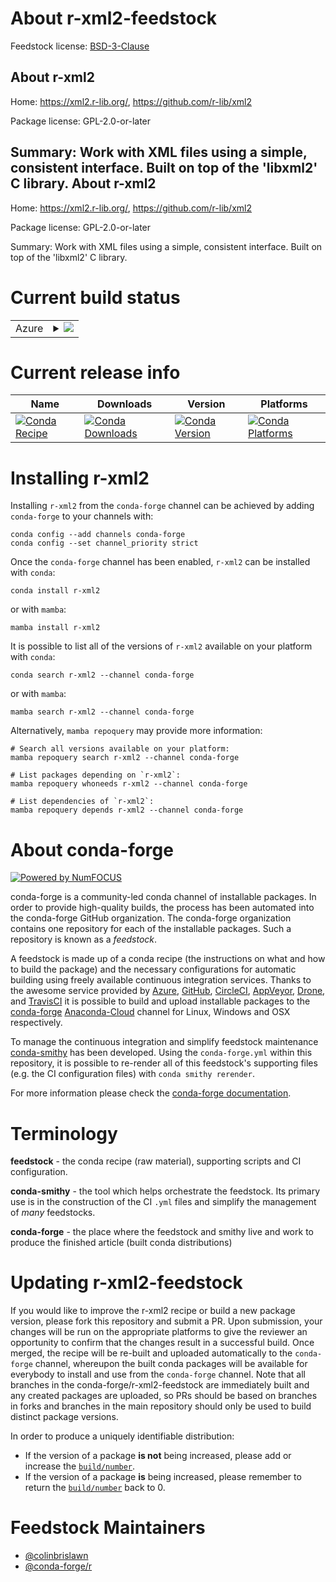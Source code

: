 About r-xml2-feedstock
======================

Feedstock license: [BSD-3-Clause](https://github.com/conda-forge/r-xml2-feedstock/blob/main/LICENSE.txt)

About r-xml2
------------

Home: https://xml2.r-lib.org/, https://github.com/r-lib/xml2

Package license: GPL-2.0-or-later

Summary: Work with XML files using a simple, consistent interface. Built on top of the 'libxml2' C library.
About r-xml2
------------

Home: https://xml2.r-lib.org/, https://github.com/r-lib/xml2

Package license: GPL-2.0-or-later

Summary: Work with XML files using a simple, consistent interface. Built on top of the 'libxml2' C library.

Current build status
====================


<table>
    
  <tr>
    <td>Azure</td>
    <td>
      <details>
        <summary>
          <a href="https://dev.azure.com/conda-forge/feedstock-builds/_build/latest?definitionId=1809&branchName=main">
            <img src="https://dev.azure.com/conda-forge/feedstock-builds/_apis/build/status/r-xml2-feedstock?branchName=main">
          </a>
        </summary>
        <table>
          <thead><tr><th>Variant</th><th>Status</th></tr></thead>
          <tbody><tr>
              <td>linux_64_r_base4.2</td>
              <td>
                <a href="https://dev.azure.com/conda-forge/feedstock-builds/_build/latest?definitionId=1809&branchName=main">
                  <img src="https://dev.azure.com/conda-forge/feedstock-builds/_apis/build/status/r-xml2-feedstock?branchName=main&jobName=linux&configuration=linux%20linux_64_r_base4.2" alt="variant">
                </a>
              </td>
            </tr><tr>
              <td>linux_64_r_base4.3</td>
              <td>
                <a href="https://dev.azure.com/conda-forge/feedstock-builds/_build/latest?definitionId=1809&branchName=main">
                  <img src="https://dev.azure.com/conda-forge/feedstock-builds/_apis/build/status/r-xml2-feedstock?branchName=main&jobName=linux&configuration=linux%20linux_64_r_base4.3" alt="variant">
                </a>
              </td>
            </tr><tr>
              <td>linux_aarch64_r_base4.2</td>
              <td>
                <a href="https://dev.azure.com/conda-forge/feedstock-builds/_build/latest?definitionId=1809&branchName=main">
                  <img src="https://dev.azure.com/conda-forge/feedstock-builds/_apis/build/status/r-xml2-feedstock?branchName=main&jobName=linux&configuration=linux%20linux_aarch64_r_base4.2" alt="variant">
                </a>
              </td>
            </tr><tr>
              <td>linux_aarch64_r_base4.3</td>
              <td>
                <a href="https://dev.azure.com/conda-forge/feedstock-builds/_build/latest?definitionId=1809&branchName=main">
                  <img src="https://dev.azure.com/conda-forge/feedstock-builds/_apis/build/status/r-xml2-feedstock?branchName=main&jobName=linux&configuration=linux%20linux_aarch64_r_base4.3" alt="variant">
                </a>
              </td>
            </tr><tr>
              <td>linux_ppc64le_r_base4.2</td>
              <td>
                <a href="https://dev.azure.com/conda-forge/feedstock-builds/_build/latest?definitionId=1809&branchName=main">
                  <img src="https://dev.azure.com/conda-forge/feedstock-builds/_apis/build/status/r-xml2-feedstock?branchName=main&jobName=linux&configuration=linux%20linux_ppc64le_r_base4.2" alt="variant">
                </a>
              </td>
            </tr><tr>
              <td>linux_ppc64le_r_base4.3</td>
              <td>
                <a href="https://dev.azure.com/conda-forge/feedstock-builds/_build/latest?definitionId=1809&branchName=main">
                  <img src="https://dev.azure.com/conda-forge/feedstock-builds/_apis/build/status/r-xml2-feedstock?branchName=main&jobName=linux&configuration=linux%20linux_ppc64le_r_base4.3" alt="variant">
                </a>
              </td>
            </tr><tr>
              <td>osx_64_r_base4.2</td>
              <td>
                <a href="https://dev.azure.com/conda-forge/feedstock-builds/_build/latest?definitionId=1809&branchName=main">
                  <img src="https://dev.azure.com/conda-forge/feedstock-builds/_apis/build/status/r-xml2-feedstock?branchName=main&jobName=osx&configuration=osx%20osx_64_r_base4.2" alt="variant">
                </a>
              </td>
            </tr><tr>
              <td>osx_64_r_base4.3</td>
              <td>
                <a href="https://dev.azure.com/conda-forge/feedstock-builds/_build/latest?definitionId=1809&branchName=main">
                  <img src="https://dev.azure.com/conda-forge/feedstock-builds/_apis/build/status/r-xml2-feedstock?branchName=main&jobName=osx&configuration=osx%20osx_64_r_base4.3" alt="variant">
                </a>
              </td>
            </tr><tr>
              <td>osx_arm64_r_base4.2</td>
              <td>
                <a href="https://dev.azure.com/conda-forge/feedstock-builds/_build/latest?definitionId=1809&branchName=main">
                  <img src="https://dev.azure.com/conda-forge/feedstock-builds/_apis/build/status/r-xml2-feedstock?branchName=main&jobName=osx&configuration=osx%20osx_arm64_r_base4.2" alt="variant">
                </a>
              </td>
            </tr><tr>
              <td>osx_arm64_r_base4.3</td>
              <td>
                <a href="https://dev.azure.com/conda-forge/feedstock-builds/_build/latest?definitionId=1809&branchName=main">
                  <img src="https://dev.azure.com/conda-forge/feedstock-builds/_apis/build/status/r-xml2-feedstock?branchName=main&jobName=osx&configuration=osx%20osx_arm64_r_base4.3" alt="variant">
                </a>
              </td>
            </tr>
          </tbody>
        </table>
      </details>
    </td>
  </tr>
</table>

Current release info
====================

| Name | Downloads | Version | Platforms |
| --- | --- | --- | --- |
| [![Conda Recipe](https://img.shields.io/badge/recipe-r--xml2-green.svg)](https://anaconda.org/conda-forge/r-xml2) | [![Conda Downloads](https://img.shields.io/conda/dn/conda-forge/r-xml2.svg)](https://anaconda.org/conda-forge/r-xml2) | [![Conda Version](https://img.shields.io/conda/vn/conda-forge/r-xml2.svg)](https://anaconda.org/conda-forge/r-xml2) | [![Conda Platforms](https://img.shields.io/conda/pn/conda-forge/r-xml2.svg)](https://anaconda.org/conda-forge/r-xml2) |

Installing r-xml2
=================

Installing `r-xml2` from the `conda-forge` channel can be achieved by adding `conda-forge` to your channels with:

```
conda config --add channels conda-forge
conda config --set channel_priority strict
```

Once the `conda-forge` channel has been enabled, `r-xml2` can be installed with `conda`:

```
conda install r-xml2
```

or with `mamba`:

```
mamba install r-xml2
```

It is possible to list all of the versions of `r-xml2` available on your platform with `conda`:

```
conda search r-xml2 --channel conda-forge
```

or with `mamba`:

```
mamba search r-xml2 --channel conda-forge
```

Alternatively, `mamba repoquery` may provide more information:

```
# Search all versions available on your platform:
mamba repoquery search r-xml2 --channel conda-forge

# List packages depending on `r-xml2`:
mamba repoquery whoneeds r-xml2 --channel conda-forge

# List dependencies of `r-xml2`:
mamba repoquery depends r-xml2 --channel conda-forge
```


About conda-forge
=================

[![Powered by
NumFOCUS](https://img.shields.io/badge/powered%20by-NumFOCUS-orange.svg?style=flat&colorA=E1523D&colorB=007D8A)](https://numfocus.org)

conda-forge is a community-led conda channel of installable packages.
In order to provide high-quality builds, the process has been automated into the
conda-forge GitHub organization. The conda-forge organization contains one repository
for each of the installable packages. Such a repository is known as a *feedstock*.

A feedstock is made up of a conda recipe (the instructions on what and how to build
the package) and the necessary configurations for automatic building using freely
available continuous integration services. Thanks to the awesome service provided by
[Azure](https://azure.microsoft.com/en-us/services/devops/), [GitHub](https://github.com/),
[CircleCI](https://circleci.com/), [AppVeyor](https://www.appveyor.com/),
[Drone](https://cloud.drone.io/welcome), and [TravisCI](https://travis-ci.com/)
it is possible to build and upload installable packages to the
[conda-forge](https://anaconda.org/conda-forge) [Anaconda-Cloud](https://anaconda.org/)
channel for Linux, Windows and OSX respectively.

To manage the continuous integration and simplify feedstock maintenance
[conda-smithy](https://github.com/conda-forge/conda-smithy) has been developed.
Using the ``conda-forge.yml`` within this repository, it is possible to re-render all of
this feedstock's supporting files (e.g. the CI configuration files) with ``conda smithy rerender``.

For more information please check the [conda-forge documentation](https://conda-forge.org/docs/).

Terminology
===========

**feedstock** - the conda recipe (raw material), supporting scripts and CI configuration.

**conda-smithy** - the tool which helps orchestrate the feedstock.
                   Its primary use is in the construction of the CI ``.yml`` files
                   and simplify the management of *many* feedstocks.

**conda-forge** - the place where the feedstock and smithy live and work to
                  produce the finished article (built conda distributions)


Updating r-xml2-feedstock
=========================

If you would like to improve the r-xml2 recipe or build a new
package version, please fork this repository and submit a PR. Upon submission,
your changes will be run on the appropriate platforms to give the reviewer an
opportunity to confirm that the changes result in a successful build. Once
merged, the recipe will be re-built and uploaded automatically to the
`conda-forge` channel, whereupon the built conda packages will be available for
everybody to install and use from the `conda-forge` channel.
Note that all branches in the conda-forge/r-xml2-feedstock are
immediately built and any created packages are uploaded, so PRs should be based
on branches in forks and branches in the main repository should only be used to
build distinct package versions.

In order to produce a uniquely identifiable distribution:
 * If the version of a package **is not** being increased, please add or increase
   the [``build/number``](https://docs.conda.io/projects/conda-build/en/latest/resources/define-metadata.html#build-number-and-string).
 * If the version of a package **is** being increased, please remember to return
   the [``build/number``](https://docs.conda.io/projects/conda-build/en/latest/resources/define-metadata.html#build-number-and-string)
   back to 0.

Feedstock Maintainers
=====================

* [@colinbrislawn](https://github.com/colinbrislawn/)
* [@conda-forge/r](https://github.com/conda-forge/r/)

